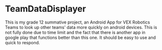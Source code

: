 # TeamDataDisplayer
This is my grade 12 summative project, an Android App for VEX Robotics Teams to look up other teams' data more quickly on android devices. This is not fully done due to time limit and the fact that there is another app in google play that functions better than this one. It should be easy to use and quick to respond.
